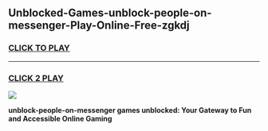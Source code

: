 
## Unblocked-Games-unblock-people-on-messenger-Play-Online-Free-zgkdj
<h3>
<a href="https://premium76.site?title=unblock-people-on-messenger&ref=26A">CLICK TO PLAY</a></h3>
<hr>

<h3>
<a href="https://premium76.site?title=unblock-people-on-messenger&ref=26A">CLICK 2 PLAY</a>
  
</h3>

<a href="https://premium76.site?title=unblock-people-on-messenger&ref=26A"><img src="https://clearcache.store/games.png"></a>


**unblock-people-on-messenger games unblocked: Your Gateway to Fun and Accessible Online Gaming**
